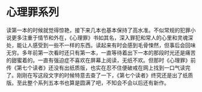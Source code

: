 # 心理罪系列

读第一本的时候就觉得惊艳，接下来几本也基本保持了高水准。不似常规的犯罪小说更多注重于情节和外在，《心理罪》书如其名，深入罪犯和常人的心里和灵魂深处，能让人感受到一些不一样的东西。读起来有时会感到毛骨悚然，但事后会回味无穷。多年前第一次看时还只有第一本，一直等待着出下一本的那段时光还是痛苦的甜蜜着的。一直有强迫症不喜欢在屏幕上阅读，无纸不欢。但那时《心理罪》前传《第七个读者》还没有出纸质版，也实在忍不住便破戒在网上找到一口气读完了。刚刚在写这段文字的时候特意去查了一下，《第七个读者》终究还是出了纸质版。至此整个系列五本书也算是圆满了吧，不知会不会以后还有新作。
